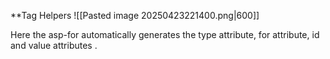 **Tag Helpers
![[Pasted image 20250423221400.png|600]]

Here the asp-for automatically generates the type attribute, for attribute, id and value attributes .
